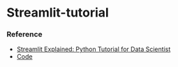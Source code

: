 # Streamlit-tutorial





### Reference

- [Streamlit Explained: Python Tutorial for Data Scientist](https://www.youtube.com/watch?v=c8QXUrvSSyg)
- [Code](https://github.com/ArjanCodes/examples/tree/main/2024/streamlit)